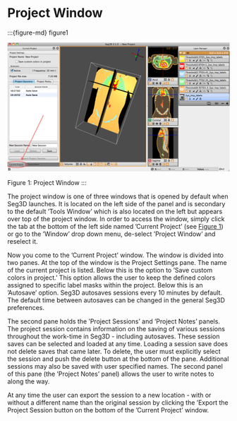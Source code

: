 # Project Window

:::{figure-md} figure1

![ProjectWindow](../../Seg3DBasicFunctionality_figures/ProjectWindow.png)

Figure 1: Project Window
:::

The project window is one of three windows that is opened by default when Seg3D launches. It is located on the left side of the panel and is secondary to the default ’Tools Window’ which is also located on the left but appears over top of the project window. In order to access the window, simply click the tab at the bottom of the left side named ’Current Project’ (see [Figure 1](figure1)) or go to the ’Window’ drop down menu, de-select ’Project Window’ and reselect it.

Now you come to the ’Current Project’ window. The window is divided into two panes. At the top of the window is the Project Settings pane. The name of the current project is listed. Below this is the option to ’Save custom colors in project.’ This option allows the user to keep the defined colors assigned to specific label masks within the project. Below this is an ’Autosave’ option. Seg3D autosaves sessions every 10 minutes by default. The default time between autosaves can be changed in the general Seg3D preferences.

The second pane holds the ’Project Sessions’ and ’Project Notes’ panels. The project session contains information on the saving of various sessions throughout the work-time in Seg3D - including autosaves. These session saves can be selected and loaded at any time. Loading a session save does not delete saves that came later. To delete, the user must explicitly select the session and push the delete button at the bottom of the pane. Additional sessions may also be saved with user specified names. The second panel of this pane (the ’Project Notes’ panel) allows the user to write notes to along the way.

At any time the user can export the session to a new location - with or without a different name than the original session by clicking the ’Export the Project Session button on the bottom of the ’Current Project’ window.
